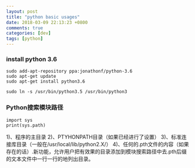 ```yaml
---
layout: post
title: "python basic usages"
date: 2018-03-09 22:13:23 +0800
comments: true
categories: [dev]
tags: [python]
---
```


### install python 3.6

```
sudo add-apt-repository ppa:jonathonf/python-3.6
sudo apt-get update
sudo apt-get install python3.6

sudo ln -s /usr/bin/python3.5 /usr/bin/python3
```

### Python搜索模块路径

```
import sys
print(sys.path)
```

1)、程序的主目录
2)、PTYHONPATH目录（如果已经进行了设置）
3)、标准连接库目录（一般在/usr/local/lib/python2.X/）
4)、任何的.pth文件的内容（如果存在的话）.新功能，允许用户把有效果的目录添加到模块搜索路径中去.pth后缀的文本文件中一行一行的地列出目录。
